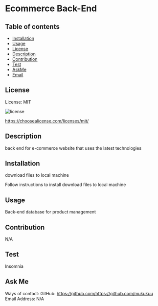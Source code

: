 # Ecommerce Back-End 

## Table of contents

* [Installation](#installation)
* [Usage](#usage)
* [License](#license)
* [Description](#Description)
* [Contribution](#Contribution)
* [Test](#Test)
* [AskMe](#AskMe)
* [Email](#Email)

## License

License: MIT 

![license](https://img.shields.io/badge/license-MIT-blue)

https://choosealicense.com/licenses/mit/

## Description
back end for e-commerce website that uses the latest technologies

## Installation
download files to local machine

Follow instructions to install
download files to local machine

## Usage
Back-end database for product management 

## Contribution
N/A

## Test
Insomnia 

## Ask Me
Ways of contact:
GitHub: https://github.com/https://github.com/mukukuu
Email Address: N/A
